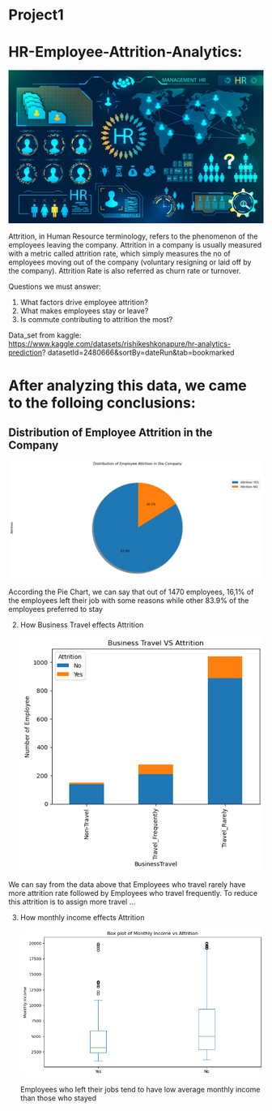 # Project1

# HR-Employee-Attrition-Analytics:

![](images/HR.jpg)

Attrition, in Human Resource terminology, refers to the phenomenon of the employees leaving the company. Attrition in a company is usually measured with a metric called attrition rate, which simply measures the no of employees moving out of the company (voluntary resigning or laid off by the company). Attrition Rate is also referred as churn rate or turnover.

Questions we must answer: 
1. What factors drive employee attrition?
2. What makes employees stay or  leave?
3. Is commute contributing to attrition the most?

Data_set from kaggle:
https://www.kaggle.com/datasets/rishikeshkonapure/hr-analytics-prediction?
datasetId=2480666&sortBy=dateRun&tab=bookmarked

#   After analyzing this data, we came to the folloing conclusions: 


##  Distribution of Employee Attrition in the Company

   ![](images/fig1.png)

 According the Pie Chart, we can say that out of 1470 employees, 16,1% of the employees left their job with some reasons while other 83.9% of the employees preferred to stay 

2. How Business Travel effects Attrition

    ![](images/fig2.png)


 We can say from the data above that Employees who travel rarely have more attrition rate followed by Employees who travel frequently.
To reduce this attrition is to assign more travel ...

3. How monthly income effects Attrition

     ![](images/fig4.png)

    Employees who left their jobs tend to have low average monthly income than those who stayed



    



 

